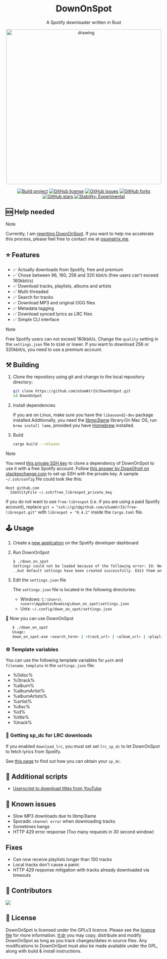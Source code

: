 <div align="center">

# DownOnSpot

A Spotify downloader written in Rust

<img src="assets/icon.svg" alt="drawing" width="500"/>

<br>

[![Build project](https://github.com/oSumAtrIX/DownOnSpot/actions/workflows/build.yml/badge.svg)](https://github.com/oSumAtrIX/DownOnSpot/actions/workflows/build.yml)
[![GitHub license](https://img.shields.io/github/license/oSumAtrIX/DownOnSpot)](https://github.com/oSumAtrIX/DownOnSpot/blob/main/LICENSE)
[![GitHub issues](https://img.shields.io/github/issues/oSumAtrIX/DownOnSpot)](https://github.com/oSumAtrIX/DownOnSpot/issues)
[![GitHub forks](https://img.shields.io/github/forks/oSumAtrIX/DownOnSpot)](https://github.com/oSumAtrIX/DownOnSpot/network)
[![GitHub stars](https://img.shields.io/github/stars/oSumAtrIX/DownOnSpot)](https://github.com/oSumAtrIX/DownOnSpot/stargazers)
[![Stability: Experimental](https://masterminds.github.io/stability/experimental.svg)](https://masterminds.github.io/stability/experimental.html)

</div>

## 🆘 Help needed

> [!NOTE]
> Currently, I am [rewriting DownOnSpot](https://github.com/oSumAtrIX/DownOnSpot/pull/68).
> If you want to help me accelerate this process, please feel free to contact me at [osumatrix.me](https://osumatrix.me).

## ⭐ Features

- ✅ Actually downloads from Spotify, free and premium
- ✅ Chose between 96, 160, 256 and 320 kbit/s (free users can't exceed 160kbit/s)
- ✅ Download tracks, playlists, albums and artists
- ✅ Multi-threaded
- ✅ Search for tracks
- ✅ Download MP3 and original OGG files
- ✅ Metadata tagging
- ✅ Download synced lyrics as LRC files
- ✅ Simple CLI interface

> [!NOTE]
> Free Spotify users can not exceed 160kbit/s. Change the `quality` setting in the `settings.json` file to `Q160` or lower. If you want to download 256 or 320kbit/s, you need to use a premium account.

## ⚒️ Building

1. Clone the repository using git and change to the local repository directory:

   ```bash
   git clone https://github.com/oSumAtrIX/DownOnSpot.git
   cd DownOnSpot
   ```
2. Install dependencies

   If you are on Linux, make sure you have the `libasound2-dev` package installed.Additionally, you need the [libmp3lame](https://www.rarewares.org/mp3-lame-libraries.php#libmp3lame) library.On Mac OS, run `brew install lame`, provided you have [Homebrew](https://brew.sh/) installed.
3. Build

   ```bash
   cargo build --release
   ```

> [!NOTE]
> You need [this private SSH key](assets/free_librespot_private_key) to clone a dependency of DownOnSpot to use it with a free Spotify account.
> Follow [this answer by DopeGhoti on stackexchange.com](https://unix.stackexchange.com/a/494485) to set up SSH with the private key.
> A sample `~/.ssh/config` file could look like this:
>
> ```text
> Host github.com
>   IdentityFile ~/.ssh/free_librespot_private_key
> ```
>
> If you do not want to use `free-librespot` (i.e. if you are using a paid Spotify account), replace `git = "ssh://git@github.com/oSumAtrIX/free-librespot.git"` with `librespot = "0.4.2"` inside the `Cargo.toml` file.

## 🕹️ Usage

1. Create a [new application](https://developer.spotify.com/dashboard/applications) on the Spotify developer dashboard
2. Run DownOnSpot

   ```bash
   $ ./down_on_spot
   Settings could not be loaded because of the following error: IO: NotFound No such file or directory. (os error 2)...
   ..but default settings have been created successfully. Edit them and run the program again.
   ```
3. Edit the `settings.json` file

   The `settings.json` file is located in the following directories:

   - Windows: `C:\Users\<user>\AppData\Roaming\down_on_spot\settings.json`
   - Unix: `~/.config/down_on_spot/settings.json`

🎉 Now you can use DownOnSpot

```bash
   $ ./down_on_spot
   Usage:
   down_on_spot.exe <search_term> | <track_url> | <album_url> | <playlist_url> | <artist_url>
```

### ⚙️ Template variables

You can use the following template variables for `path` and `filename_template` in the `settings.json` file:

- %0disc%
- %0track%
- %album%
- %albumArtist%
- %albumArtists%
- %artist%
- %disc%
- %id%
- %title%
- %track%

### 📃 Getting sp_dc for LRC downloads

If you enabled `download_lrc`, you must set set `lrc_sp_dc` to let DownOnSpot to fetch lyrics from Spotify.

See [this page](https://github.com/akashrchandran/syrics/wiki/Finding-sp_dc) to find out how you can obtain your `sp_dc`.

## 🧭 Additional scripts

- [Userscript to download titles from YouTube](https://gist.github.com/oSumAtrIX/6abf46e2ea25d32f4e6608c3c3cf837e)

## 🐞 Known issues

- Slow MP3 downloads due to libmp3lame
- Sporadic `channel error` when downloading tracks
- Sometimes hangs
- HTTP 429 error response (Too many requests in 30 second window)

## Fixes

- Can now receive playlists longer than 100 tracks
- Local tracks don't cause a panic
- HTTP 429 response mitigation with tracks already downloaded via timeouts

## 💪 Contributors

<a href="https://github.com/osumatrix/downonspot/graphs/contributors">
  <img src="https://contrib.rocks/image?repo=osumatrix/downonspot" />
</a>

## 🔑 License

DownOnSpot is licensed under the GPLv3 licence. Please see the [licence file](LICENSE) for more information.
[tl;dr](https://www.tldrlegal.com/license/gnu-general-public-license-v3-gpl-3) you may copy, distribute and modify DownOnSpot as long as you track changes/dates in source files.
Any modifications to DownOnSpot must also be made available under the GPL, along with build & install instructions.
